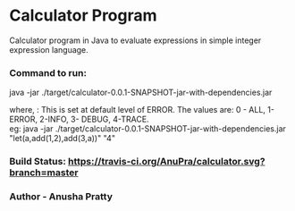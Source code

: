 # Calculator Program

Calculator program in Java to evaluate expressions in simple integer expression language.

### Command to run:

java -jar ./target/calculator-0.0.1-SNAPSHOT-jar-with-dependencies.jar <expr> <logLevel>

where, <logLevel> :  This is set at default level of ERROR. The values are: 0 - ALL, 1-ERROR, 2-INFO, 3-
                      DEBUG, 4-TRACE.  
eg: java -jar ./target/calculator-0.0.1-SNAPSHOT-jar-with-dependencies.jar "let(a,add(1,2),add(3,a))" "4"  

### Build Status: https://travis-ci.org/AnuPra/calculator.svg?branch=master

### Author - Anusha Pratty
